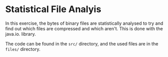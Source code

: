 # Statistical File Analyis

In this exercise, the bytes of binary files are statistically analysed to try and find out which files are compressed and which aren't. This is done with the java.io. library.

The code can be found in the `src/` directory, and the used files are in the `files/` directory.
